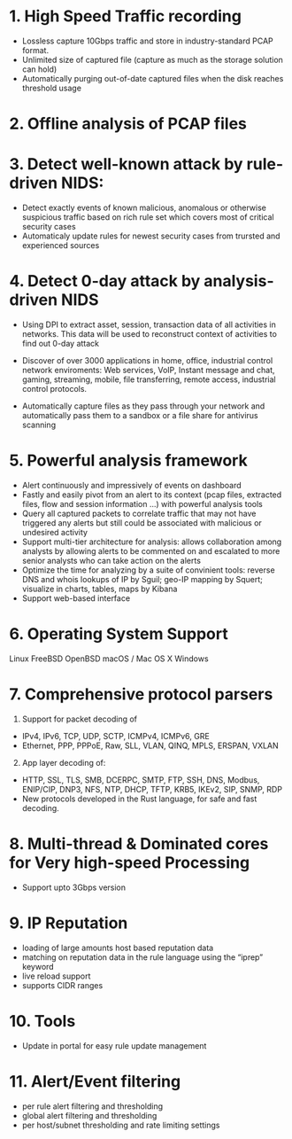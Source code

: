 


# 1. High Speed Traffic recording
- Lossless capture 10Gbps traffic and store in industry-standard PCAP format.
- Unlimited size of captured file (capture as much as the storage solution can hold)
- Automatically purging out-of-date captured files when the disk reaches threshold usage

# 2. Offline analysis of PCAP files

# 3. Detect well-known attack by rule-driven NIDS:
- Detect exactly events of known malicious, anomalous or otherwise suspicious traffic based on rich rule set which covers most of critical security cases
- Automaticaly update rules for newest security cases from trursted and experienced sources

# 4. Detect 0-day attack by analysis-driven NIDS 
- Using DPI to extract asset, session, transaction data of all activities in networks. This data will be used to reconstruct context of activities to find out 0-day attack

- Discover of over 3000 applications in home, office, industrial control network enviroments: Web services, VoIP, Instant message and chat, gaming, streaming, mobile, file transferring, remote access, industrial control protocols. 

- Automatically capture files as they pass through your network and automatically pass them to a sandbox or a file share for antivirus scanning

# 5. Powerful analysis framework
- Alert continuously and impressively of events on dashboard 
- Fastly and easily pivot from an alert to its context (pcap files, extracted files, flow and session information ...) with powerful analysis tools
- Query all captured packets to correlate traffic that may not have triggered any alerts but still could be associated with malicious or undesired activity 
- Support multi-tier architecture for analysis: allows collaboration among analysts by allowing alerts to be commented on and escalated to more senior analysts who can take action on the alerts
- Optimize the time for analyzing by a suite of convinient tools: reverse DNS and whois lookups of IP by Sguil; geo-IP mapping by Squert; visualize in charts, tables, maps by Kibana
- Support web-based interface

# 6. Operating System Support
Linux
FreeBSD
OpenBSD
macOS / Mac OS X
Windows

# 7. Comprehensive protocol parsers
1. Support for packet decoding of
- IPv4, IPv6, TCP, UDP, SCTP, ICMPv4, ICMPv6, GRE
- Ethernet, PPP, PPPoE, Raw, SLL, VLAN, QINQ, MPLS, ERSPAN, VXLAN
2. App layer decoding of:
- HTTP, SSL, TLS, SMB, DCERPC, SMTP, FTP, SSH, DNS, Modbus, ENIP/CIP, DNP3, NFS, NTP, DHCP, TFTP, KRB5, IKEv2, SIP, SNMP, RDP
- New protocols developed in the Rust language, for safe and fast decoding.

# 8. Multi-thread & Dominated cores for Very high-speed Processing
- Support upto 3Gbps version

# 9. IP Reputation
- loading of large amounts host based reputation data
- matching on reputation data in the rule language using the “iprep” keyword
- live reload support
- supports CIDR ranges

# 10. Tools
- Update in portal for easy rule update management

# 11. Alert/Event filtering
- per rule alert filtering and thresholding
- global alert filtering and thresholding
- per host/subnet thresholding and rate limiting settings
